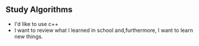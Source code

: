 ## Study Algorithms
* I'd like to use c++
* I want to review what I learned in school and,furthermore, I want to learn new things.
